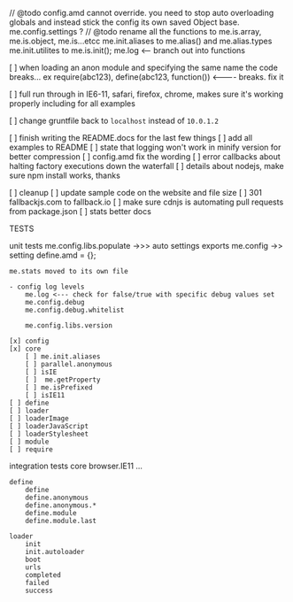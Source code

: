 
// @todo config.amd cannot override. you need to stop auto overloading globals and instead stick the config its own saved Object base. me.config.settings ?
// @todo rename all the functions to me.is.array, me.is.object, me.is...etcc
me.init.aliases to me.alias() and me.alias.types
me.init.utilites to me.is.init();
me.log <-- branch out into functions

[ ] when loading an anon module and specifying the same name the code breaks... ex require(abc123), define(abc123, function()) <---- breaks. fix it

[ ] full run through in IE6-11, safari, firefox, chrome, makes sure it's working properly including for all examples

[ ] change gruntfile back to `localhost` instead of `10.0.1.2`

[ ] finish writing the README.docs for the last few things
	[ ] add all examples to README
	[ ] state that logging won't work in minify version for better compression
	[ ] config.amd fix the wording
	[ ] error callbacks about halting factory executions down the waterfall
	[ ] details about nodejs, make sure npm install works, thanks

[ ] cleanup
	[ ] update sample code on the website and file size
	[ ] 301 fallbackjs.com to fallback.io
	[ ] make sure cdnjs is automating pull requests from package.json
	[ ] stats better docs







TESTS

unit tests
	me.config.libs.populate ->>> auto settings exports
	me.config ->> setting define.amd = {};

	me.stats moved to its own file

	- config log levels
		me.log <--- check for false/true with specific debug values set
		me.config.debug
		me.config.debug.whitelist
		
		me.config.libs.version

	[x] config
	[x] core
		[ ] me.init.aliases
		[ ] parallel.anonymous
		[ ] isIE
		[ ]  me.getProperty
		[ ] me.isPrefixed
		[ ] isIE11
	[ ] define
	[ ] loader
	[ ] loaderImage
	[ ] loaderJavaScript
	[ ] loaderStylesheet
	[ ] module
	[ ] require

integration tests
	core
		browser.IE11
		...

	define
		define
		define.anonymous
		define.anonymous.*
		define.module
		define.module.last

	loader
		init
		init.autoloader
		boot
		urls
		completed
		failed
		success
